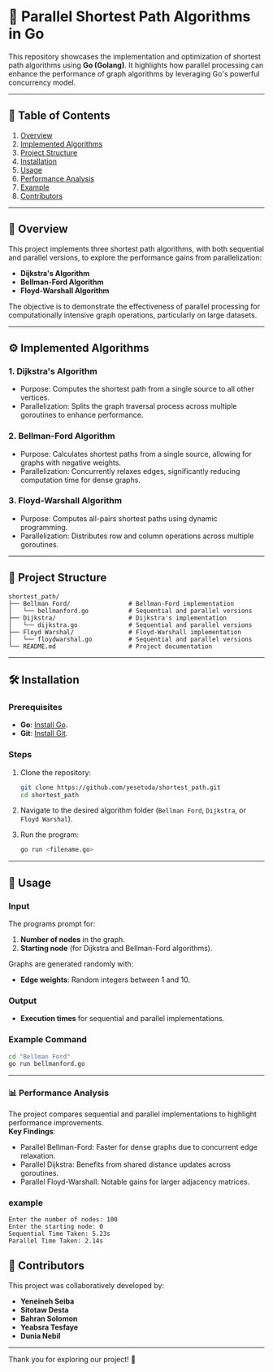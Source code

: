 
# 🚀 Parallel Shortest Path Algorithms in Go

This repository showcases the implementation and optimization of shortest path algorithms using **Go (Golang)**. It highlights how parallel processing can enhance the performance of graph algorithms by leveraging Go's powerful concurrency model.

---

## 📑 Table of Contents

1. [Overview](#overview)  
2. [Implemented Algorithms](#implemented-algorithms)  
3. [Project Structure](#project-structure)  
4. [Installation](#installation)  
5. [Usage](#usage)  
6. [Performance Analysis](#performance-analysis)  
7. [Example ](#example)  
8. [Contributors](#contributors)  


---

## 📝 Overview

This project implements three shortest path algorithms, with both sequential and parallel versions, to explore the performance gains from parallelization:

- **Dijkstra's Algorithm**  
- **Bellman-Ford Algorithm**  
- **Floyd-Warshall Algorithm**  

The objective is to demonstrate the effectiveness of parallel processing for computationally intensive graph operations, particularly on large datasets.

---

## ⚙️ Implemented Algorithms

### **1. Dijkstra's Algorithm**
- Purpose: Computes the shortest path from a single source to all other vertices.  
- Parallelization: Splits the graph traversal process across multiple goroutines to enhance performance.

### **2. Bellman-Ford Algorithm**
- Purpose: Calculates shortest paths from a single source, allowing for graphs with negative weights.  
- Parallelization: Concurrently relaxes edges, significantly reducing computation time for dense graphs.

### **3. Floyd-Warshall Algorithm**
- Purpose: Computes all-pairs shortest paths using dynamic programming.  
- Parallelization: Distributes row and column operations across multiple goroutines.

---

## 📂 Project Structure

```plaintext
shortest_path/
├── Bellman Ford/                # Bellman-Ford implementation
│   └── bellmanford.go           # Sequential and parallel versions
├── Dijkstra/                    # Dijkstra's implementation
│   └── dijkstra.go              # Sequential and parallel versions
├── Floyd Warshal/               # Floyd-Warshall implementation
│   └── floydwarshal.go          # Sequential and parallel versions
└── README.md                    # Project documentation
```

---

## 🛠️ Installation

### Prerequisites
- **Go**: [Install Go](https://go.dev/doc/install).  
- **Git**: [Install Git](https://git-scm.com/book/en/v2/Getting-Started-Installing-Git).  

### Steps
1. Clone the repository:
   ```bash
   git clone https://github.com/yesetoda/shortest_path.git
   cd shortest_path
   ```
2. Navigate to the desired algorithm folder (`Bellman Ford`, `Dijkstra`, or `Floyd Warshal`).

3. Run the program:
   ```bash
   go run <filename.go>
   ```

---

## 🚀 Usage

### Input
The programs prompt for:
1. **Number of nodes** in the graph.  
2. **Starting node** (for Dijkstra and Bellman-Ford algorithms).  

Graphs are generated randomly with:  
- **Edge weights**: Random integers between 1 and 10.    

### Output
- **Execution times** for sequential and parallel implementations.  

### Example Command
```bash
cd "Bellman Ford"
go run bellmanford.go
```

---

### 📊 Performance Analysis

The project compares sequential and parallel implementations to highlight performance improvements.  
**Key Findings**:
- Parallel Bellman-Ford: Faster for dense graphs due to concurrent edge relaxation.  
- Parallel Dijkstra: Benefits from shared distance updates across goroutines.  
- Parallel Floyd-Warshall: Notable gains for larger adjacency matrices.  

### example 
```plaintext
Enter the number of nodes: 100
Enter the starting node: 0
Sequential Time Taken: 5.23s
Parallel Time Taken: 2.14s
```


## 👥 Contributors

This project was collaboratively developed by:  
- **Yeneineh Seiba**  
- **Sitotaw Desta**  
- **Bahran Solomon**  
- **Yeabsra Tesfaye**  
- **Dunia Nebil**

---

Thank you for exploring our project! 🌟
